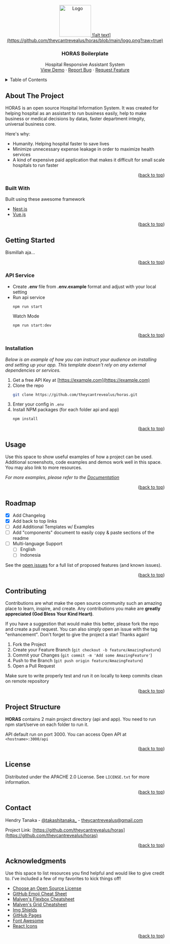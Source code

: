 <div id="top"></div>
<!-- PROJECT LOGO -->
<br />
<div align="center">
  <a href="https://github.com/theycantrevealus/horas">
    <img src="https://cdn.dribbble.com/users/1086141/screenshots/14132966/media/2c34d8bc90feecbe5282fed84f3ff227.png?compress=0&resize=800x800" alt="Logo" width="100" height="100">
    ![alt text](https://github.com/theycantrevealus/horas/blob/main/logo.png?raw=true)
  </a>

  <h3 align="center">HORAS Boilerplate</h3>

  <p align="center">
    Hospital Responsive Assistant System
    <br />
    <a href="#">View Demo</a>
    ·
    <a href="https://github.com/theycantrevealus/horas/issues">Report Bug</a>
    ·
    <a href="https://github.com/theycantrevealus/horas/issues">Request Feature</a>
  </p>
</div>



<!-- TABLE OF CONTENTS -->
<details>
  <summary>Table of Contents</summary>
  <ol>
    <li>
      <a href="#about-the-project">About The Project</a>
      <ul>
        <li><a href="#built-with">Built With</a></li>
      </ul>
    </li>
    <li>
      <a href="#getting-started">Getting Started</a>
      <ul>
        <li><a href="#prerequisites">Prerequisites</a></li>
        <li><a href="#installation">Installation</a></li>
      </ul>
    </li>
    <li><a href="#usage">Usage</a></li>
    <li><a href="#roadmap">Roadmap</a></li>
    <li><a href="#contributing">Contributing</a></li>
    <li><a href="#license">License</a></li>
    <li><a href="#contact">Contact</a></li>
    <li><a href="#acknowledgments">Acknowledgments</a></li>
  </ol>
</details>



<!-- ABOUT THE PROJECT -->
## About The Project

HORAS is an open source Hospital Information System. It was created for helping hospital as an assistant to run business easily, help to make business or medical decisions by datas, faster department integity, universal business core.

Here's why:
* Humanity. Helping hospital faster to save lives
* Minimize unnecessary expense leakage in order to maximize health services
* A kind of expensive paid application that makes it difficult for small scale hospitals to run faster

<p align="right">(<a href="#top">back to top</a>)</p>



### Built With

Built using these awesome framework

* [Nest.js](https://nestjs.com/)
* [Vue.js](https://vuejs.org/)

<p align="right">(<a href="#top">back to top</a>)</p>



<!-- GETTING STARTED -->
## Getting Started
Bismillah aja...
<p align="right">(<a href="#top">back to top</a>)</p>



### API Service
* Create <b>.env</b> file from <b>.env.example</b> format and adjust with your local setting
* Run api service
  ```sh
  npm run start
  ```
  Watch Mode
  ```sh
  npm run start:dev
  ```
<p align="right">(<a href="#top">back to top</a>)</p>



### Installation

_Below is an example of how you can instruct your audience on installing and setting up your app. This template doesn't rely on any external dependencies or services._

1. Get a free API Key at [https://example.com](https://example.com)
2. Clone the repo
   ```sh
   git clone https://github.com/theycantrevealus/horas.git
   ```
3. Enter your config in `.env`
4. Install NPM packages (for each folder api and app)
   ```sh
   npm install
   ```

<p align="right">(<a href="#top">back to top</a>)</p>



<!-- USAGE EXAMPLES -->
## Usage

Use this space to show useful examples of how a project can be used. Additional screenshots, code examples and demos work well in this space. You may also link to more resources.

_For more examples, please refer to the [Documentation](https://example.com)_

<p align="right">(<a href="#top">back to top</a>)</p>



<!-- ROADMAP -->
## Roadmap

- [x] Add Changelog
- [x] Add back to top links
- [ ] Add Additional Templates w/ Examples
- [ ] Add "components" document to easily copy & paste sections of the readme
- [ ] Multi-language Support
    - [ ] English
    - [ ] Indonesia

See the [open issues](https://github.com/theycantrevealus/horas/issues) for a full list of proposed features (and known issues).

<p align="right">(<a href="#top">back to top</a>)</p>



<!-- CONTRIBUTING -->
## Contributing

Contributions are what make the open source community such an amazing place to learn, inspire, and create. Any contributions you make are **greatly appreciated (God Bless Your Kind Heart)**.

If you have a suggestion that would make this better, please fork the repo and create a pull request. You can also simply open an issue with the tag "enhancement".
Don't forget to give the project a star! Thanks again!

1. Fork the Project
2. Create your Feature Branch (`git checkout -b feature/AmazingFeature`)
3. Commit your Changes (`git commit -m 'Add some AmazingFeature'`)
4. Push to the Branch (`git push origin feature/AmazingFeature`)
5. Open a Pull Request

Make sure to write properly test and run it on locally to keep commits clean on remote repository
<p align="right">(<a href="#top">back to top</a>)</p>



<!-- STRUCTURE -->
## Project Structure

<b>HORAS</b> contains 2 main project directory (api and app). You need to run npm start/serve on each folder to run it.

API default run on port 3000. You can access Open API at `<hostname>:3000/api`

<p align="right">(<a href="#top">back to top</a>)</p>



<!-- LICENSE -->
## License

Distributed under the APACHE 2.0 License. See `LICENSE.txt` for more information.

<p align="right">(<a href="#top">back to top</a>)</p>



<!-- CONTACT -->
## Contact

Hendry Tanaka - [@takashitanaka_](https://twitter.com/takashitanaka_) - theycantrevealus@gmail.com

Project Link: [https://github.com/theycantrevealus/horas](https://github.com/theycantrevealus/horas)

<p align="right">(<a href="#top">back to top</a>)</p>



<!-- ACKNOWLEDGMENTS -->
## Acknowledgments

Use this space to list resources you find helpful and would like to give credit to. I've included a few of my favorites to kick things off!

* [Choose an Open Source License](https://choosealicense.com)
* [GitHub Emoji Cheat Sheet](https://www.webpagefx.com/tools/emoji-cheat-sheet)
* [Malven's Flexbox Cheatsheet](https://flexbox.malven.co/)
* [Malven's Grid Cheatsheet](https://grid.malven.co/)
* [Img Shields](https://shields.io)
* [GitHub Pages](https://pages.github.com)
* [Font Awesome](https://fontawesome.com)
* [React Icons](https://react-icons.github.io/react-icons/search)

<p align="right">(<a href="#top">back to top</a>)</p>



<!-- MARKDOWN LINKS & IMAGES -->
